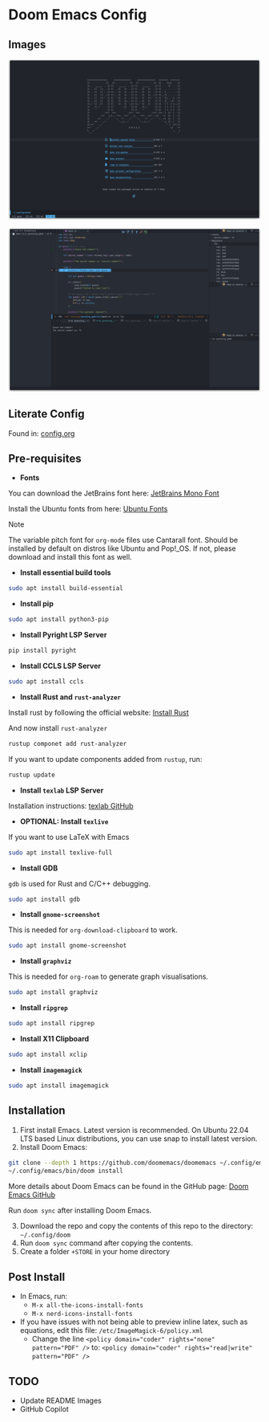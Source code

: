 # Doom Emacs Config

## Images

![screenshot1](./images/screenshot1.png)

![screenshot2](./images/screenshot2.png)

## Literate Config
Found in: [config.org](./config.org)

## Pre-requisites

- **Fonts**

You can download the JetBrains font here: [JetBrains Mono Font](https://www.jetbrains.com/lp/mono/)

Install the Ubuntu fonts from here: [Ubuntu Fonts](https://design.ubuntu.com/font)
> [!NOTE]
> The variable pitch font for `org-mode` files use Cantarall font. Should be installed by default on distros like Ubuntu and Pop!_OS. If not, please download and install this font as well.

- **Install essential build tools**

``` bash
sudo apt install build-essential
```

- **Install pip**

``` bash
sudo apt install python3-pip
```

- **Install Pyright LSP Server**

``` bash
pip install pyright
```

- **Install CCLS LSP Server**

``` bash
sudo apt install ccls
```

- **Install Rust and `rust-analyzer`**

Install rust by following the official website: [Install Rust](https://www.rust-lang.org/tools/install)

And now install `rust-analyzer`

``` bash
rustup componet add rust-analyzer
```

If you want to update components added from `rustup`, run:

``` bash
rustup update
```

- **Install `texlab` LSP Server**

Installation instructions: [texlab GitHub](https://github.com/latex-lsp/texlab)

- **OPTIONAL: Install `texlive`**

If you want to use LaTeX with Emacs

``` bash
sudo apt install texlive-full
```

- **Install GDB**

`gdb` is used for Rust and C/C++ debugging.

``` bash
sudo apt install gdb
```

- **Install `gnome-screenshot`**

This is needed for `org-download-clipboard` to work.

``` bash
sudo apt install gnome-screenshot
```

- **Install `graphviz`**

This is needed for `org-roam` to generate graph visualisations.

``` bash
sudo apt install graphviz
```

- **Install `ripgrep`**

``` bash
sudo apt install ripgrep
```

- **Install X11 Clipboard**

``` bash
sudo apt install xclip
```

<!-- - **Other packages** -->

<!-- `libtool-bin` is needed to compile `vterm` -->

<!-- ``` bash -->
<!-- sudo apt install libtool -->
<!-- sudo apt install libtool-bin -->
<!-- ``` -->

<!-- libtool-bin -->

- **Install `imagemagick`**

``` bash
sudo apt install imagemagick
```

## Installation

1. First install Emacs. Latest version is recommended. On Ubuntu 22.04 LTS based Linux distributions, you can use snap to install latest version.
2. Install Doom Emacs:

``` bash
git clone --depth 1 https://github.com/doomemacs/doomemacs ~/.config/emacs
~/.config/emacs/bin/doom install
```
More details about Doom Emacs can be found in the GitHub page: [Doom Emacs GitHub](https://github.com/doomemacs/doomemacs)

Run `doom sync` after installing Doom Emacs.

3. Download the repo and copy the contents of this repo to the directory: `~/.config/doom`
4. Run `doom sync` command after copying the contents.
5. Create a folder `+STORE` in your home directory

## Post Install

- In Emacs, run:
  - `M-x all-the-icons-install-fonts`
  - `M-x nerd-icons-install-fonts`
- If you have issues with not being able to preview inline latex, such as equations, edit this file: `/etc/ImageMagick-6/policy.xml`
  - Change the line `<policy domain="coder" rights="none" pattern="PDF" />` to: `<policy domain="coder" rights="read|write" pattern="PDF" />`


## TODO
- Update README Images
- GitHub Copilot
